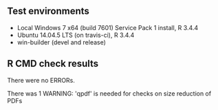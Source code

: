 ## Test environments
* Local Windows 7 x64 (build 7601) Service Pack 1 install, R 3.4.4
* Ubuntu 14.04.5 LTS (on travis-ci), R 3.4.4
* win-builder (devel and release)

## R CMD check results
There were no ERRORs.

There was 1 WARNING:
'qpdf' is needed for checks on size reduction of PDFs